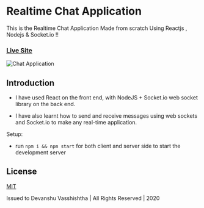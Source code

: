 # Realtime Chat Application

This is the Realtime Chat Application Made from scratch Using Reactjs , Nodejs & Socket.io !! 

### [Live Site](https://web-codegrammer-realtime-chat-app.netlify.app/)

![Chat Application](https://i.ytimg.com/vi/ZwFA3YMfkoc/maxresdefault.jpg)

## Introduction
- I have used React on the front end, with NodeJS + Socket.io web socket library on the back end. 

- I have also learnt how to send and receive messages using web sockets and Socket.io to make any real-time application.

Setup:
- run ```npm i && npm start``` for both client and server side to start the development server

## License 

[MIT](https://github.com/web-codegrammer/Real-Time-Chat-App/blob/master/LICENSE)

Issued to Devanshu Vasshishtha | All Rights Reserved | 2020
